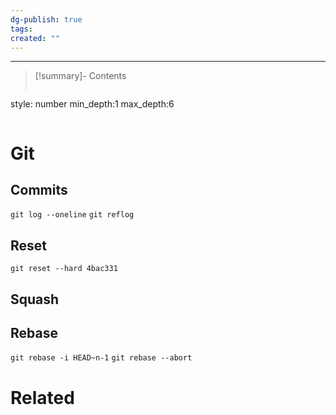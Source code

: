 ```yaml
---
dg-publish: true
tags: 
created: ""
---
```

---

>[!summary]- Contents
>```toc
style: number
min_depth:1
max_depth:6 
>```

# Git

## Commits
`git log --oneline`
`git reflog`

## Reset
`git reset --hard 4bac331`
## Squash
## Rebase
`git rebase -i HEAD~n-1`
`git rebase --abort`

# Related
